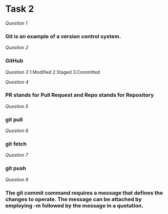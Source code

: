 # Task 2
*Question 1*
### Git is an example of a version control system.
*Question 2*
### GitHub

*Question 3*
1.Modified
2.Staged
3.Committed

*Question 4*
### PR stands for Pull Request and Repo stands for Repository 

*Question 5*
### git pull

*Question 6*
### git fetch

*Question 7*
### git push

*Question 8*
### The git commit command requires a message that defines the changes to operate. The message can be attached by employing -m followed by the message in a quotation.

